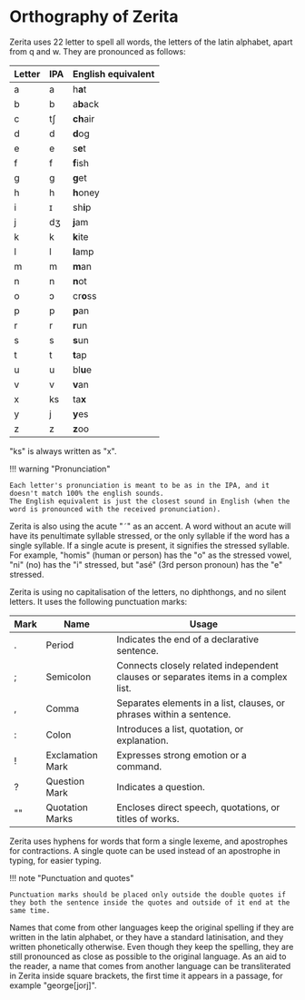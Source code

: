 # Orthography of Zerita

Zerita uses 22 letter to spell all words, the letters of the latin alphabet, apart from q and w.
They are pronounced as follows:

| Letter | IPA | English equivalent |
| ------ | --- | ------------------ |
| a      | a   | h**a**t            |
| b      | b   | a**b**ack          |
| c      | tʃ  | **ch**air          |
| d      | d   | **d**og            |
| e      | e   | s**e**t            |
| f      | f   | **f**ish           |
| g      | g   | **g**et            |
| h      | h   | **h**oney          |
| i      | ɪ   | sh**i**p           |
| j      | dʒ  | **j**am            |
| k      | k   | **k**ite           |
| l      | l   | **l**amp           |
| m      | m   | **m**an            |
| n      | n   | **n**ot            |
| o      | ɔ   | cr**o**ss          |
| p      | p   | **p**an            |
| r      | r   | **r**un            |
| s      | s   | **s**un            |
| t      | t   | **t**ap            |
| u      | u   | bl**u**e           |
| v      | v   | **v**an            |
| x      | ks  | ta**x**            |
| y      | j   | **y**es            |
| z      | z   | **z**oo            |

"ks" is always written as "x".

!!! warning "Pronunciation"

    Each letter's pronunciation is meant to be as in the IPA, and it doesn't match 100% the english sounds.
    The English equivalent is just the closest sound in English (when the word is pronounced with the received pronunciation).

Zerita is also using the acute "`´`" as an accent.
A word without an acute will have its penultimate syllable stressed, or the only syllable if the word has a single syllable.
If a single acute is present, it signifies the stressed syllable.
For example, "homis" (human or person) has the "o" as the stressed vowel, "ni" (no) has the "i" stressed, but "asé" (3rd person pronoun) has the "e" stressed.

Zerita is using no capitalisation of the letters, no diphthongs, and no silent letters.
It uses the following punctuation marks:

| Mark | Name             | Usage                                                                              |
| ---- | ---------------- | ---------------------------------------------------------------------------------- |
| .    | Period           | Indicates the end of a declarative sentence.                                       |
| ;    | Semicolon        | Connects closely related independent clauses or separates items in a complex list. |
| ,    | Comma            | Separates elements in a list, clauses, or phrases within a sentence.               |
| :    | Colon            | Introduces a list, quotation, or explanation.                                      |
| !    | Exclamation Mark | Expresses strong emotion or a command.                                             |
| ?    | Question Mark    | Indicates a question.                                                              |
| ""   | Quotation Marks  | Encloses direct speech, quotations, or titles of works.                            |

Zerita uses hyphens for words that form a single lexeme, and apostrophes for contractions.
A single quote can be used instead of an apostrophe in typing, for easier typing.

!!! note "Punctuation and quotes"

    Punctuation marks should be placed only outside the double quotes if they both the sentence inside the quotes and outside of it end at the same time.

Names that come from other languages keep the original spelling if they are written in the latin alphabet, or they have a standard latinisation, and they written phonetically otherwise.
Even though they keep the spelling, they are still pronounced as close as possible to the original language.
As an aid to the reader, a name that comes from another language can be transliterated in Zerita inside square brackets, the first time it appears in a passage, for example "george[jorj]".
